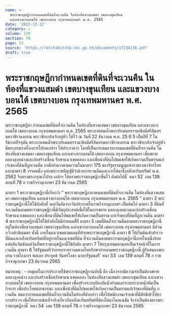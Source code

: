 ```yaml
---
name: >-
  พระราชกฤษฎีกากำหนดเขตที่ดินที่จะเวนคืน ในท้องที่แขวงแสมดำ เขตบางขุนเทียน
  และแขวงบางบอนใต้ เขตบางบอน กรุงเทพมหานคร พ.ศ. 2565
date: '2022-12-22'
category: ก
volume: 139
section: 78
page: 52
source: 'https://ratchakitcha.soc.go.th/documents/17234216.pdf'
draft: true
---
```


# พระราชกฤษฎีกากำหนดเขตที่ดินที่จะเวนคืน ในท้องที่แขวงแสมดำ เขตบางขุนเทียน และแขวงบางบอนใต้ เขตบางบอน กรุงเทพมหานคร พ.ศ. 2565

พระราชกฤษฎีกา กำหนดเขตที่ดินที่จะเวนคืน ในท้องที่แขวงแสมดา เขตบางขุนเทียน และแขวงบางบอนใต้ เขตบางบอน กรุงเทพมหานคร พ.ศ. 2565 พระบาทสมเด็จพระปรเมนทรรามาธิบดีศรีสินทรมหาวชิราลงกรณ พระวชิรเกล้าเจ้าอยู่หัว ให้ไว้ ณ วันที่ 22 ธันวาคม พ.ศ. 25 6 5 เป็นปีที่ 7 ในรัชกาลปัจจุบัน พระบาทสมเด็จพระปรเมนทรรามาธิบดีศรีสินทรมหาวชิราลงกรณ พระวชิรเกล้าเจ้าอยู่หัว มีพระบรมราชโองการโปรดเกล้าฯ ให้ประกาศว่า โดยที่เป็นการสมควรกาหนดเขตที่ดินที่จะเวนคืน ในท้องที่แขวงแสมดา เขตบางขุนเทียน และแขวงบางบอนใต้ เขตบางบอน กรุงเทพมหานคร เพื่อขยายคลองลุงหน่างและก่อสร้างเขื่อน รักษาแนวเขตคลอง และเพื่อนำที่ดินไปชดเชยให้เกิดความเป็นธรรมแก่เจ้าของที่ดินที่ถูกเวนคืน อาศัยอำนาจตามความในมาตรา 175 ของรัฐธรรมนูญแห่งราชอาณาจักรไทย และมาตรา 8 วรรคหนึ่ง แห่งพระราชบัญญัติว่าด้วยการเวนคืนและการได้มาซึ่งอสังหาริมทรัพย์ พ.ศ. 2562 จึงทรงพระกรุณาโปรด เกล้าฯ ให้ตราพระราชกฤษฎีกาขึ้นไว้ ดังต่อไปนี้ ้ หนา 52 ่ เลม 139 ตอนที่ 78 ก ราชกิจจานุเบกษา 23 ธันวาคม 2565

มาตรา 1 พระราชกฤษฎีกานี้เรียกว่า “ พระราชกฤษฎีกากาหนดเขตที่ดินที่จะเวนคืน ในท้องที่แขวงแสมดา เขตบางขุนเทียน และแขวงบางบอนใต้ เขตบางบอน กรุงเทพมหานคร พ.ศ. 2565 ” มาตรา 2 พระราชกฤษฎีกานี้ให้ใช้บังคับตั้ งแต่วันถัดจากวันประกาศในราชกิจจานุเบกษา เป็นต้นไป มาตรา 3 ที่ดินที่จะเวนคืนตามพระราชกฤษฎีกานี้มีวัตถุประสงค์เพื่อใช้ในการขยาย คลองลุงหน่างและก่อสร้างเขื่อนรักษาแนวเขตคลอง และเพื่อนาที่ดินไปชดเชยให้เกิดความเป็นธรรม แก่เจ้าของที่ดินที่ถูกเวนคืน มาตรา 4 พระรำชกฤษฎีกานี้ให้ใช้บังคับได้มีกำหนดสี่ปี มาตรา 5 เขตที่ดินที่จะเวนคืนตามพระราชกฤษฎีกานี้ อยู่ในท้องที่แขวงแสมดำ เขตบางขุนเทียน และแขวงบางบอนใต้ เขตบางบอน กรุงเทพมหานคร มีส่วนกว้างห้าสิบเมตร ทั้งนี้ ภายในแนวเขตตามแผนที่ท้ายพระราชกฤษฎีกานี้ มาตรา 6 ให้เริ่มต้นเข้าสำรวจที่ดินและอสังหาริมทรัพย์ที่อยู่ภายในแนวเขตที่ดิน ที่จะเวนคืนตามพระราชกฤษฎีกานี้ภายในหนึ่งร้อยแปดสิบวันนับแต่วันที่พระราชกฤษฎีกานี้ใช้บังคับ มาตรา 7 ให้กรุงเทพมหานครเป็นเจ้าหน้าที่ในการเวนคืน มาตรา 8 ให้รัฐมนตรีว่าการกระทรวงมหาดไทยรักษากำรตามพระราชกฤษฎีกานี้ ผู้รับสนองพระ บรม ราชโองการ พลเอก ประยุทธ์ จันทร์โอชา นายกรัฐมนตรี ้ หนา 53 ่ เลม 139 ตอนที่ 78 ก ราชกิจจานุเบกษา 23 ธันวาคม 2565



หมายเหตุ : - เหตุผลในการประกาศใช้พระราชกฤษฎีกาฉบับนี้ คือ เนื่องจากมีความจำเป็นต้องขยายคลองลุงหน่าง และก่อสร้างเขื่อนรักษาแนวเขตคลอง ในท้องที่แขวงแสมดำ เขตบางขุนเทียน และแขวงบางบอนใต้ เขตบางบอน กรุงเทพมหานคร เพื่อสร้างระบบป้องกันน้ำท่วมและระบบระบายน้ำอันเป็นกิจการ เพื่อประโยชน์สาธารณะ และเพื่อนำที่ดินไปชดเชยให้เกิดความเป็นธรรมแก่เจ้าของที่ดินที่ถู กเวนคืน สมควรกาหนดเขตที่ดินที่จะเวนคืนในท้องที่ดังกล่าว เพื่อให้พนักงานเจ้าหน้าที่มีสิทธิเข้าไปทาการสำรวจ เพื่อให้ทราบข้อเท็จจริงเกี่ยวกับอสังหาริมทรัพย์ที่ต้องได้มาโดยแน่ชัด จึงจำเป็นต้องตราพระราชกฤษฎีกานี้ ้ หนา 54 ่ เลม 139 ตอนที่ 78 ก ราชกิจจานุเบกษา 23 ธันวาคม 2565
